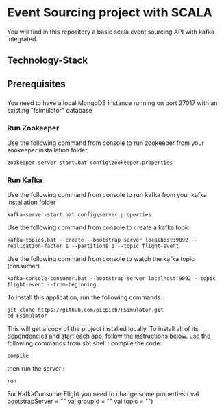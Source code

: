 # Event Sourcing project with SCALA
You will find in this repository a basic scala event sourcing API with kafka integrated.

## Technology-Stack

## Prerequisites

###
You need to have a local MongoDB instance running on port 27017 with an existing "fsimulator" database


### Run Zookeeper
Use the following command from console to run zookeeper from your zookeeper installation folder

```
zookeeper-server-start.bat config\zookeeper.properties
```

### Run Kafka

Use the following command from console to run kafka from your kafka installation folder

```
kafka-server-start.bat config\server.properties
```

Use the following command from console to create a kafka topic

```
kafka-topics.bat --create --bootstrap-server localhost:9092 --replication-factor 1 --partitions 1 --topic flight-event
```

Use the following command from console to watch the kafka topic (consumer)

```
kafka-console-consumer.bat --bootstrap-server localhost:9092 --topic flight-event --from-beginning
```

To install this application, run the following commands:
```
git clone https://github.com/picpicb/FSimulator.git
cd Fsimulator
```
This will get a copy of the project installed locally. To install all of its dependencies and start each app, follow the instructions below.
use the following commands from sbt shell :
compile the code:
```
compile
```
then run the server :
```
run
```
For KafkaConsumerFlight you need to change some properties 
(  val bootstrapServer = ""
   val groupId = ""
   val topic = "")